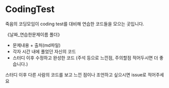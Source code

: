 # CodingTest

죽음의 코딩모임이 coding test를 대비해 연습한 코드들을 모으는 곳입니다.

《날짜_연습한문제이름 폴더》
 - 문제내용 + 출처(md파일)
 - 각자 시간 내에 풀었던 자신의 코드
 - 스터디 이후 수정하고 완성한 코드
   (주석 등으로 느낀점, 주의할점 적어두시면 더 좋습니다.)


 스터디 이후 다른 사람의 코드를 보고 느낀 점이나 조언하고 싶으시면 issue로 적어주세요
